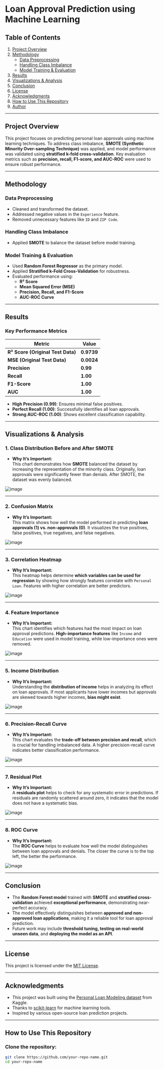 # **Loan Approval Prediction using Machine Learning**

## **Table of Contents**
1. [Project Overview](#project-overview)
2. [Methodology](#methodology)
   - [Data Preprocessing](#data-preprocessing)
   - [Handling Class Imbalance](#handling-class-imbalance)
   - [Model Training & Evaluation](#model-training--evaluation)
3. [Results](#results)
4. [Visualizations & Analysis](#visualizations--analysis)
5. [Conclusion](#conclusion)
6. [License](#license)
7. [Acknowledgments](#acknowledgments)
8. [How to Use This Repository](#how-to-use-this-repository)
9. [Author](#author)

---

## **Project Overview**
This project focuses on predicting personal loan approvals using machine learning techniques. To address class imbalance, **SMOTE (Synthetic Minority Over-sampling Technique)** was applied, and model performance was validated using **stratified k-fold cross-validation**. Key evaluation metrics such as **precision, recall, F1-score, and AUC-ROC** were used to ensure robust performance.

---

## **Methodology**

### **Data Preprocessing**
- Cleaned and transformed the dataset.
- Addressed negative values in the `Experience` feature.
- Removed unnecessary features like `ID` and `ZIP Code`.

### **Handling Class Imbalance**
- Applied **SMOTE** to balance the dataset before model training.

### **Model Training & Evaluation**
- Used **Random Forest Regressor** as the primary model.
- Applied **Stratified k-Fold Cross-Validation** for robustness.
- Evaluated performance using:
  - **R² Score**
  - **Mean Squared Error (MSE)**
  - **Precision, Recall, and F1-Score**
  - **AUC-ROC Curve**

---

## **Results**
### **Key Performance Metrics**
| Metric        | Value  |
|--------------|--------|
| **R² Score (Original Test Data)** | **0.9739** |
| **MSE (Original Test Data)**      | **0.0024** |
| **Precision**                     | **0.99**   |
| **Recall**                         | **1.00**   |
| **F1-Score**                       | **1.00**   |
| **AUC**                            | **1.00**   |

- **High Precision (0.99)**: Ensures minimal false positives.
- **Perfect Recall (1.00)**: Successfully identifies all loan approvals.
- **Strong AUC-ROC (1.00)**: Shows excellent classification capability.

---

## **Visualizations & Analysis**
### **1. Class Distribution Before and After SMOTE**
- **Why It’s Important:**  
  This chart demonstrates how **SMOTE** balanced the dataset by increasing the representation of the minority class. Originally, loan approvals were significantly fewer than denials. After SMOTE, the dataset was evenly balanced.

![image](https://github.com/user-attachments/assets/0e1ae88e-ffc9-4464-8078-c9e3a350953b)


---

### **2. Confusion Matrix**
- **Why It’s Important:**  
  This matrix shows how well the model performed in predicting **loan approvals (1) vs. non-approvals (0)**. It visualizes the true positives, false positives, true negatives, and false negatives.

![image](https://github.com/user-attachments/assets/fc3181af-8049-40dd-a9f5-70c5d49eb82c)


---

### **3. Correlation Heatmap**
- **Why It’s Important:**  
  This heatmap helps determine **which variables can be used for regression** by showing how strongly features correlate with `Personal Loan`. Features with higher correlation are better predictors.

![image](https://github.com/user-attachments/assets/33ef4483-24e6-45c3-8ad0-2c39683b4406)


---

### **4. Feature Importance**
- **Why It’s Important:**  
  This chart identifies which features had the most impact on loan approval predictions. **High-importance features** like `Income` and `Education` were used in model training, while low-importance ones were removed.

![image](https://github.com/user-attachments/assets/a244b605-716a-4dd2-ae54-804bc9d87dc5)

---

### **5. Income Distribution**
- **Why It’s Important:**  
  Understanding the **distribution of income** helps in analyzing its effect on loan approvals. If most applicants have lower incomes but approvals are skewed towards higher incomes, **bias might exist**.

![image](https://github.com/user-attachments/assets/307780cc-bf48-4290-ba70-0d6bad29a804)


---

### **6. Precision-Recall Curve**
- **Why It’s Important:**  
  This chart evaluates the **trade-off between precision and recall**, which is crucial for handling imbalanced data. A higher precision-recall curve indicates better classification performance.

![image](https://github.com/user-attachments/assets/ca148ea4-e4ad-4c4b-a489-40dcf0ced209)


---

### **7. Residual Plot**
- **Why It’s Important:**  
  A **residuals plot** helps to check for any systematic error in predictions. If residuals are randomly scattered around zero, it indicates that the model does not have a systematic bias.

![image](https://github.com/user-attachments/assets/4063706f-b818-4888-bc80-93cc751b7fcb)

---

### **8. ROC Curve**
- **Why It’s Important:**  
  The **ROC Curve** helps to evaluate how well the model distinguishes between loan approvals and denials. The closer the curve is to the top left, the better the performance.

![image](https://github.com/user-attachments/assets/ff003fe3-d745-4667-8eb0-32498f1e9119)


---

## **Conclusion**
- The **Random Forest model** trained with **SMOTE** and **stratified cross-validation** achieved **exceptional performance**, demonstrating near-perfect accuracy.
- The model effectively distinguishes between **approved and non-approved loan applications**, making it a reliable tool for loan approval prediction.
- Future work may include **threshold tuning, testing on real-world unseen data**, and **deploying the model as an API**.

---

## **License**
This project is licensed under the [MIT License](LICENSE). 

---

## **Acknowledgments**
- This project was built using the [Personal Loan Modeling dataset](https://www.kaggle.com/teertha/personal-loan-modeling) from Kaggle.
- Thanks to [scikit-learn](https://scikit-learn.org/) for machine learning tools.
- Inspired by various open-source loan prediction projects.

---

## **How to Use This Repository**
### **Clone the repository:**
```bash
git clone https://github.com/your-repo-name.git
cd your-repo-name

